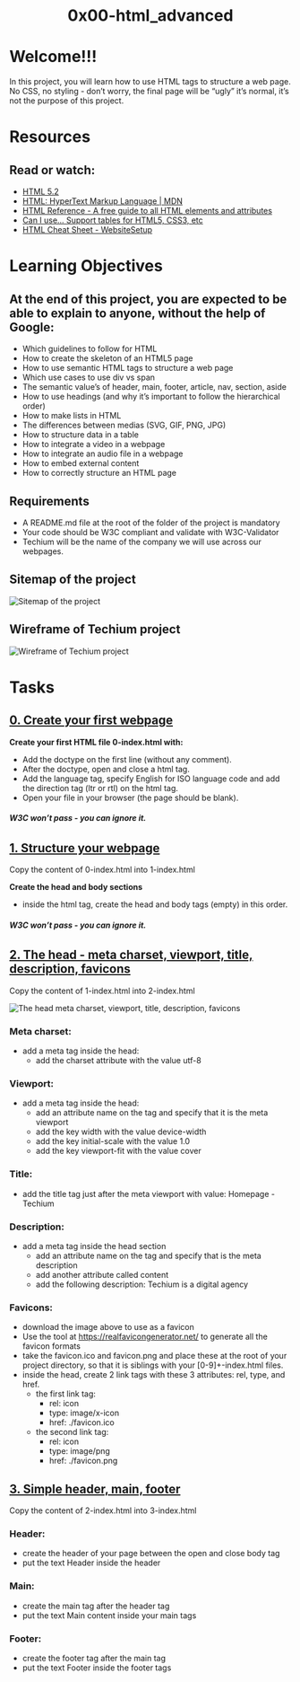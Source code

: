 <h1 align="center"> 0x00-html_advanced <h1>

# Welcome!!!

<p> In this project, you will learn how to use HTML tags to structure a web page. No CSS, no styling - don’t worry, the final page will be “ugly” it’s normal, it’s not the purpose of this project.</p>

# Resources
## Read or watch:
* [HTML 5.2](https://intranet.hbtn.io/rltoken/0qrWxRjFnohd-DMZwIakuA)
* [HTML: HyperText Markup Language | MDN](https://intranet.hbtn.io/rltoken/M-CcOLx8YG8znnc4qxSscg)
* [HTML Reference - A free guide to all HTML elements and attributes](https://intranet.hbtn.io/rltoken/5O-P-PsGJ5tXOOmKZwTNvg)
* [Can I use… Support tables for HTML5, CSS3, etc](https://intranet.hbtn.io/rltoken/qonyw8QCI9Bf8jjiib9tug)
* [HTML Cheat Sheet - WebsiteSetup](https://intranet.hbtn.io/rltoken/IL-IEL5JBB6FuDME5oZNRQ)

# Learning Objectives

## At the end of this project, you are expected to be able to explain to anyone, without the help of Google:

- Which guidelines to follow for HTML
- How to create the skeleton of an HTML5 page
- How to use semantic HTML tags to structure a web page
- Which use cases to use div vs span
- The semantic value’s of header, main, footer, article, nav, section, aside
- How to use headings (and why it’s important to follow the hierarchical order)
- How to make lists in HTML
- The differences between medias (SVG, GIF, PNG, JPG)
- How to structure data in a table
- How to integrate a video in a webpage
- How to integrate an audio file in a webpage
- How to embed external content
- How to correctly structure an HTML page

## Requirements
* A README.md file at the root of the folder of the project is mandatory
* Your code should be W3C compliant and validate with W3C-Validator
* Techium will be the name of the company we will use across our webpages.

## Sitemap of the project

<img src="img/1.png" alt="Sitemap of the project">

## Wireframe of Techium project

<img src="img/2.png" alt="Wireframe of Techium project">

# Tasks

## [0. Create your first webpage](0-index.html)


**Create your first HTML file 0-index.html with:**
  - Add the doctype on the first line (without any comment).
  - After the doctype, open and close a html tag.
  - Add the language tag, specify English for ISO language code and add the direction tag (ltr or rtl) on the html tag.
  - Open your file in your browser (the page should be blank).
###### **W3C won’t pass - you can ignore it.**

## [1. Structure your webpage](1-index.html)

Copy the content of 0-index.html into 1-index.html

**Create the head and body sections**

* inside the html tag, create the head and body tags (empty) in this order.
###### **W3C won’t pass - you can ignore it.**

## [2. The head - meta charset, viewport, title, description, favicons](2-index.html)
Copy the content of 1-index.html into 2-index.html

<img src="img/3.jpg" alt="The head meta charset, viewport, title, description, favicons">

### **Meta charset:**

* add a meta tag inside the head:  
  - add the charset attribute with the value utf-8

### **Viewport:**

* add a meta tag inside the head:  
  - add an attribute name on the tag and specify that it is the meta viewport  
  - add the key width with the value device-width  
  - add the key initial-scale with the value 1.0  
  - add the key viewport-fit with the value cover  

### **Title:**

* add the title tag just after the meta viewport with value: Homepage - Techium  

###  **Description:**

* add a meta tag inside the head section  
  - add an attribute name on the tag and specify that is the meta description
  - add another attribute called content
  - add the following description: Techium is a digital agency

### **Favicons:**

* download the image above to use as a favicon  
* Use the tool at https://realfavicongenerator.net/ to generate all the favicon formats  
* take the favicon.ico and favicon.png and place these at the root of your project directory, so that it is siblings with your [0-9]+-index.html files.  
* inside the head, create 2 link tags with these 3 attributes: rel, type, and href.  
  - the first link tag:  
    - rel: icon  
    - type: image/x-icon  
    - href: ./favicon.ico  
  - the second link tag:  
    - rel: icon  
    - type: image/png  
    - href: ./favicon.png  

## [3. Simple header, main, footer](3-index.html)

Copy the content of 2-index.html into 3-index.html

### **Header:**

* create the header of your page between the open and close body tag
* put the text Header inside the header

### **Main:**

* create the main tag after the header tag
* put the text Main content inside your main tags

### **Footer:**

* create the footer tag after the main tag
* put the text Footer inside the footer tags
